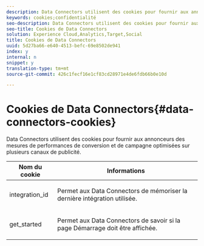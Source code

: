 ```yaml
---
description: Data Connectors utilisent des cookies pour fournir aux annonceurs des mesures de performances de conversion et de campagne optimisées sur plusieurs canaux de publicité.
keywords: cookies;confidentialité
seo-description: Data Connectors utilisent des cookies pour fournir aux annonceurs des mesures de performances de conversion et de campagne optimisées sur plusieurs canaux de publicité.
seo-title: Cookies de Data Connectors
solution: Experience Cloud,Analytics,Target,Social
title: Cookies de Data Connectors
uuid: 5d27ba66-e640-4513-befc-69e8502de941
index: y
internal: n
snippet: y
translation-type: tm+mt
source-git-commit: 426c1fecf16e1cf83cd28971e4de6fdb66b0e10d

---
```



# Cookies de Data Connectors{#data-connectors-cookies}

Data Connectors utilisent des cookies pour fournir aux annonceurs des mesures de performances de conversion et de campagne optimisées sur plusieurs canaux de publicité.

<table id="table_54B402C6E19C4A70B1E27BC9DFF776EB"> 
 <thead> 
  <tr> 
   <th colname="col1" class="entry"> Nom du cookie </th> 
   <th colname="col2" class="entry"> Informations </th> 
  </tr> 
 </thead>
 <tbody> 
  <tr> 
   <td colname="col1"> <p>integration_id </p> </td> 
   <td colname="col2"> <p>Permet aux Data Connectors de mémoriser la dernière intégration utilisée. </p> </td> 
  </tr> 
  <tr> 
   <td colname="col1"> <p>get_started </p> </td> 
   <td colname="col2"> <p>Permet aux Data Connectors de savoir si la page <span class="wintitle">Démarrage</span> doit être affichée. </p> </td> 
  </tr> 
 </tbody> 
</table>

